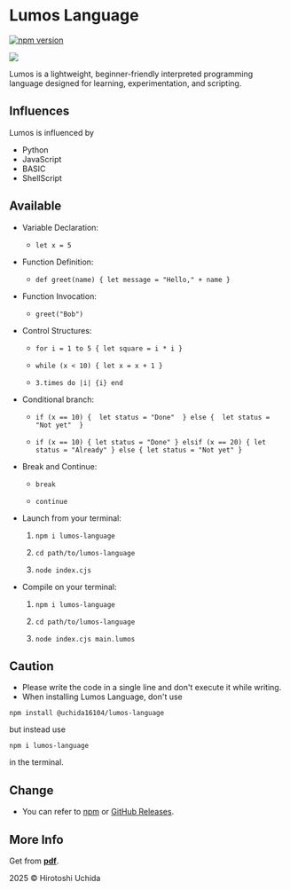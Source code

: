 # Lumos Language

[![npm version](https://img.shields.io/npm/v/lumos-language.svg)](https://www.npmjs.com/package/lumos-language)

<img src="https://cdn.glitch.global/a6e15949-0cae-4ce8-a653-5883a6d0adc5/Lumos.png?v=1748865997035" />

Lumos is a lightweight, beginner-friendly interpreted programming language designed for learning, experimentation, and scripting.

## Influences

Lumos is influenced by

- Python
- JavaScript
- BASIC
- ShellScript

## Available

- Variable Declaration:
  <ul>
    <li>
      
      let x = 5

    </li>
  </ul>
- Function Definition:
  <ul>
    <li>
      
      def greet(name) { let message = "Hello," + name }

    </li>
  </ul>
- Function Invocation:
  <ul>
    <li>
      
      greet("Bob")

    </li>
  </ul>
- Control Structures:
  <ul>
    <li>
      
      for i = 1 to 5 { let square = i * i }

    </li>
    <li>
      
      while (x < 10) { let x = x + 1 }

    </li>
    <li>
      
      3.times do |i| {i} end

    </li>
  </ul>
- Conditional branch:
  <ul>
    <li>
      
      if (x == 10) {  let status = "Done"  } else {  let status = "Not yet"  }

    </li>
    <li>
      
      if (x == 10) { let status = "Done" } elsif (x == 20) { let status = "Already" } else { let status = "Not yet" }

    </li>
  </ul>
- Break and Continue:
  <ul>
    <li>
      
      break

    </li>
    <li>
      
      continue

    </li>
  </ul>
- Launch from your terminal:
  <ol>
    <li>
      
      npm i lumos-language

    </li>
    <li>
      
      cd path/to/lumos-language

    </li>
    <li>
      
      node index.cjs

    </li>
  </ol>
- Compile on your terminal:
  <ol>
    <li>
      
      npm i lumos-language

    </li>
    <li>
      
      cd path/to/lumos-language

    </li>
    <li> 
    
      node index.cjs main.lumos
  
    </li>
  </ol>

## Caution

- Please write the code in a single line and don't execute it while writing.
- When installing Lumos Language, don't use

<code>npm install @uchida16104/lumos-language</code>

but instead use

```shellscript
npm i lumos-language
```

in the terminal.

## Change
- You can refer to [npm](https://www.npmjs.com/package/lumos-language) or [GitHub Releases](https://github.com/Uchida16104/Lumos-Language/releases).

## More Info
Get from <strong><a href="https://cdn.glitch.global/a6e15949-0cae-4ce8-a653-5883a6d0adc5/Lumos.pdf?v=1748869028196">pdf</a></strong>.

2025 © Hirotoshi Uchida
